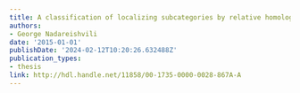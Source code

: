 ```yaml
---
title: A classification of localizing subcategories by relative homological algebra
authors:
- George Nadareishvili
date: '2015-01-01'
publishDate: '2024-02-12T10:20:26.632488Z'
publication_types:
- thesis
link: http://hdl.handle.net/11858/00-1735-0000-0028-867A-A
---
```

